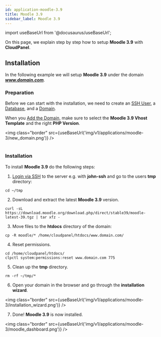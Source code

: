 ```yaml
---
id: application-moodle-3.9
title: Moodle 3.9
sidebar_label: Moodle 3.9
---
```


import useBaseUrl from '@docusaurus/useBaseUrl';

On this page, we explain step by step how to setup **Moodle 3.9** with **CloudPanel**.

## Installation

In the following example we will setup **Moodle 3.9** under the domain ***www.domain.com***.

### Preparation

Before we can start with the installation, we need to create an [SSH User](users#adding-a-user), a [Database](databases#adding-a-database), and a [Domain](domains#adding-a-domain).

When you [Add the Domain](domains#adding-a-domain), make sure to select the **Moodle 3.9 Vhost Template** and the right **PHP Version**.

<img class="border" src={useBaseUrl('img/v1/applications/moodle-3/new_domain.png')} /> <br /><br />

### Installation

To install **Moodle 3.9** do the following steps:

1. [Login via SSH](users#ssh-login) to the server e.g. with **john-ssh** and go to the users **tmp** directory:

```
cd ~/tmp
```

2. Download and extract the latest **Moodle 3.9** version.

```
curl -sL https://download.moodle.org/download.php/direct/stable39/moodle-latest-39.tgz | tar xfz -
```

3. Move files to the **htdocs** directory of the domain:

```
cp -R moodle/* /home/cloudpanel/htdocs/www.domain.com/
```

4. Reset permissions.

```
cd /home/cloudpanel/htdocs/
clpctl system:permissions:reset www.domain.com 775
```

5. Clean up the **tmp** directory.

```
rm -rf ~/tmp/*
```

6. Open your domain in the browser and go through the **installation wizard**.

<img class="border" src={useBaseUrl('img/v1/applications/moodle-3/installation_wizard.png')} />

7. Done! **Moodle 3.9** is now installed.

<img class="border" src={useBaseUrl('img/v1/applications/moodle-3/moodle_dashboard.png')} />